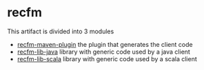 # recfm

This artifact is divided into 3 modules

* [recfm-maven-plugin](recfm-maven-plugin/README.md) the plugin that generates the client code
* [recfm-lib-java](https://github.com/epi155/recfm/tree/main/recfm-lib-java) library with generic code used by a java client
* [recfm-lib-scala](https://github.com/epi155/recfm/tree/main/recfm-lib-scala) library with generic code used by a scala client
